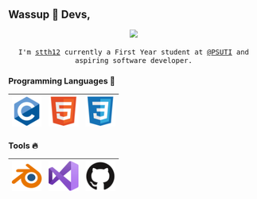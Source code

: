 ## Wassup :wave: Devs, 

<p align="center">
  <img src="https://raw.githubusercontent.com/coderjojo/coderjojo/master/img/github.gif" width=100>
  <br><br>
  <samp>
    I'm <a href="https://github.com/SlippyDogg/">stth12</a> currently a First Year student at <a href="https://www.psuti.ru/">@PSUTI</a> and aspiring software developer.
  </samp>
</p>

### Programming Languages  :rocket:
|<img src="https://github.com/devicons/devicon/blob/master/icons/c/c-original.svg" width=60> | <img src="https://github.com/devicons/devicon/blob/master/icons/html5/html5-original.svg" width=60> | <img src="https://github.com/devicons/devicon/blob/master/icons/css3/css3-original.svg" width=60> |
|:---:|:---:|:---:|


### Tools :fire:
|<img src="https://github.com/devicons/devicon/blob/master/icons/blender/blender-original.svg" width=60> | <img src="https://github.com/devicons/devicon/blob/master/icons/visualstudio/visualstudio-original.svg" width=60> | <img src="https://github.com/devicons/devicon/blob/master/icons/github/github-original.svg" width=60> |
|:---:|:---:|:---:|
